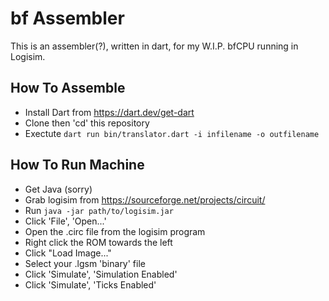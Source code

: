 # bf Assembler
This is an assembler(?), written in dart, for my W.I.P. bfCPU running in Logisim.

## How To Assemble
- Install Dart from https://dart.dev/get-dart
- Clone then 'cd' this repository
- Exectute ```dart run bin/translator.dart -i infilename -o outfilename```


## How To Run Machine
- Get Java (sorry)
- Grab logisim from https://sourceforge.net/projects/circuit/
- Run ```java -jar path/to/logisim.jar```
- Click 'File', 'Open...'
- Open the .circ file from the logisim program
- Right click the ROM towards the left
- Click "Load Image..."
- Select your .lgsm 'binary' file
- Click 'Simulate', 'Simulation Enabled'
- Click 'Simulate', 'Ticks Enabled'

